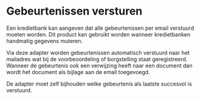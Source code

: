 # Gebeurtenissen versturen

Een kredietbank kan aangeven dat alle gebeurtenissen per email verstuurd moeten worden. Dit product kan gebruikt worden wanneer kredietbanken handmatig gegevens muteren.

Via deze adapter worden gebeurtenissen automatisch verstuurd naar het mailadres wat bij de voorbeoordeling of borgstelling staat geregistreerd.
Wanneer de gebeurtenis ook een verwijzing heeft naar een document dan wordt het document als bijlage aan de email toegevoegd.

De adapter moet zelf bijhouden welke gebeurtenis als laatste succesvol is verstuurd.